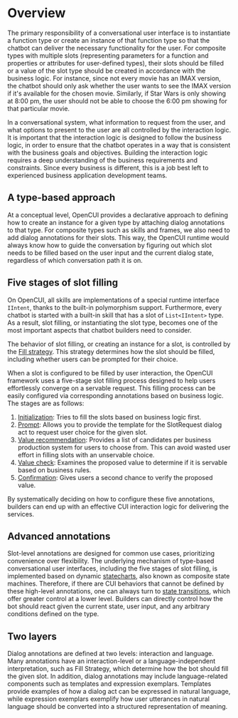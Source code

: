 # Overview
The primary responsibility of a conversational user interface is to instantiate a function type or create an instance of that function type so that the chatbot can deliver the necessary functionality for the user. For composite types with multiple slots (representing parameters for a function and properties or attributes for user-defined types), their slots should be filled or a value of the slot type should be created in accordance with the business logic. For instance, since not every movie has an IMAX version, the chatbot should only ask whether the user wants to see the IMAX version if it's available for the chosen movie. Similarly, if Star Wars is only showing at 8:00 pm, the user should not be able to choose the 6:00 pm showing for that particular movie.

In a conversational system, what information to request from the user, and what options to present to the user are all controlled by the interaction logic. It is important that the interaction logic is designed to follow the business logic, in order to ensure that the chatbot operates in a way that is consistent with the business goals and objectives. Building the interaction logic requires a deep understanding of the business requirements and constraints. Since every business is different, this is a job best left to experienced business application development teams.

## A type-based approach
At a conceptual level, OpenCUI provides a declarative approach to defining how to create an instance for a given type by attaching dialog annotations to that type. For composite types such as skills and frames, we also need to add dialog annotations for their slots. This way, the OpenCUI runtime would always know how to guide the conversation by figuring out which slot needs to be filled based on the user input and the current dialog state, regardless of which conversation path it is on.

## Five stages of slot filling
On OpenCUI, all skills are implementations of a special runtime interface `IIntent`, thanks to the built-in polymorphism support. Furthermore, every chatbot is started with a built-in skill that has a slot of `List<IIntent>` type. As a result, slot filling, or instantiating the slot type, becomes one of the most important aspects that chatbot builders need to consider.

The behavior of slot filling, or creating an instance for a slot, is controlled by the [Fill strategy](../reference/annotations/fillstrategy.md). This strategy determines how the slot should be filled, including whether users can be prompted for their choice. 

When a slot is configured to be filled by user interaction, the OpenCUI framework uses a five-stage slot filling process designed to help users effortlessly converge on a servable request. This filling process can be easily configured via corresponding annotations based on business logic. The stages are as follows:
1. [Initialization](../reference/annotations/init.md): Tries to fill the slots based on business logic first.
2. [Prompt](../reference/annotations/templatesandexemplars.md#prompt): Allows you to provide the template for the SlotRequest dialog act to request user choice for the given slot.
3. [Value recommendation](../reference/annotations/valuerec.md): Provides a list of candidates per business production system for users to choose from. This can avoid wasted user effort in filling slots with an unservable choice.
4. [Value check](../reference/annotations/valuecheck.md): Examines the proposed value to determine if it is servable based on business rules.
5. [Confirmation](../reference/annotations/confirmation.md): Gives users a second chance to verify the proposed value.

By systematically deciding on how to configure these five annotations, builders can end up with an effective CUI interaction logic for delivering the services. 

## Advanced annotations
Slot-level annotations are designed for common use cases, prioritizing convenience over flexibility. The underlying mechanism of type-based conversational user interfaces, including the five stages of slot filling, is implemented based on dynamic [statecharts](https://statecharts.dev/), also known as composite state machines. Therefore, if there are CUI behaviors that cannot be defined by these high-level annotations, one can always turn to [state transitions](../reference/annotations/transition.md), which offer greater control at a lower level. Builders can directly control how the bot should react given the current state, user input, and any arbitrary conditions defined on the type.

## Two layers
Dialog annotations are defined at two levels: interaction and language. Many annotations have an interaction-level or a language-independent interpretation, such as Fill Strategy, which determine how the bot should fill the given slot. In addition, dialog annotations may include language-related components such as templates and expression exemplars. Templates provide examples of how a dialog act can be expressed in natural language, while expression exemplars exemplify how user utterances in natural language should be converted into a structured representation of meaning.